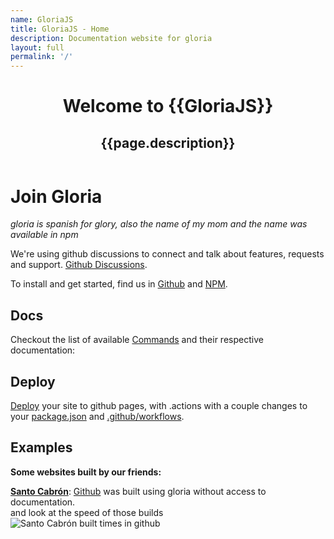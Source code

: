 ```yaml
---
name: GloriaJS
title: GloriaJS - Home
description: Documentation website for gloria
layout: full
permalink: '/'
---
```

<header class="relative
        z-10
        pt-[120px]
        px-4
        md:pt-[130px]
        lg:pt-[160px]
        pb-[100px]
        bg-primary
        overflow-hidden">
    <div class="inner">
        <h1>Welcome to {{GloriaJS}}</h1>
        <h2>{{page.description}}</h2>
    </div>
</header>
<div class="container mx-auto px-4">
    <h1>Join Gloria</h1>
    <p>
        <em>gloria is spanish for glory, also the name of my mom and the name was available in npm</em>
    </p>
    <p>We're using github discussions to connect and talk about features, requests and support.
        <a href="https://github.com/gloriajs/gloria/discussions/">Github Discussions</a>.
    </p>
    <p>To install and get started, find us in
        <a href="https://github.com/gloriajs/gloria/">Github</a> and
        <a href="https://www.npmjs.com/package/gloriajs/">NPM</a>.
    </p>
    <h2>Docs</h2>
    <p>
        Checkout the list of available
        <a href="/documentation/commands/">Commands</a> and their respective documentation:
    </p>
    <h2>Deploy</h2>
    <p>
        <a href="/documentation/deploy/">Deploy</a>
        your site to github pages, with .actions with a couple changes to your
        <a href="https://github.com/gloriajs/gloriajs.github.io/blob/main/package.json" target="_blank" rel="noopener">
        package.json</a>
        and
        <a href="https://github.com/gloriajs/gloriajs.github.io/blob/main/.github/workflows/build_and_deploy.yml" target="_blank" rel="noopener">
        .github/workflows</a>.
    </p>
    <h2>Examples</h2>
    <p><strong>Some websites built by our friends:</strong></p>
    <p>
        <a href="https://santocabron.com" target="_blank" rel="noopener"><strong>Santo Cabrón</strong></a>:
        <a href="https://github.com/santocabron/santocabron.github.io" target="_blank" rel="noopener">Github</a>
        was built using gloria without access to documentation.
        <br>
        and look at the speed of those builds
        <br>
        <img src="./santo-cabron-build-logs.png" alt="Santo Cabrón built times in github" class="max-w-screen-md" style="max-width: 100%;">
    </p>
</div>
